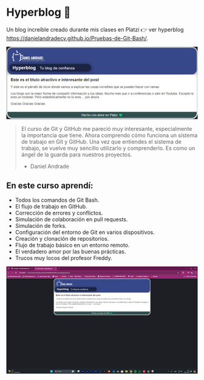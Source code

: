 # Hyperblog 💚

Un blog increíble creado durante mis clases en Platzi 👉 ver hyperblog https://danielandradecv.github.io/Pruebas-de-Git-Bash/.

![Captura del hyperblog](https://github.com/danielandradecv/Pruebas-de-Git-Bash/blob/main/imagenes/readme2.jpg)


> El curso de Git y GitHub me pareció muy interesante, especialmente la importancia que tiene. Ahora comprendo cómo funciona un sistema de trabajo en Git y GitHub. Una vez que entiendes el sistema de trabajo, se vuelve muy sencillo utilizarlo y comprenderlo. Es como un ángel de la guarda para nuestros proyectos.
> - Daniel Andrade

## En este curso aprendí:

- Todos los comandos de Git Bash.
- El flujo de trabajo en GitHub.
- Corrección de errores y conflictos.
- Simulación de colaboración en pull requests.
- Simulación de forks.
- Configuración del entorno de Git en varios dispositivos.
- Creación y clonación de repositorios.
- Flujo de trabajo básico en un entorno remoto.
- El verdadero amor por las buenas prácticas.
- Trucos muy locos del profesor Freddy.

![Captura del hyperblog](https://github.com/danielandradecv/Pruebas-de-Git-Bash/blob/main/imagenes/readme1.jpg)
